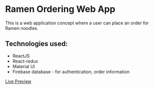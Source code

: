 # Ramen Ordering Web App

This is a web application concept where a user can place an order for Ramen noodles. 

## Technologies used:
* ReactJS
* React-redux
* Material UI
* Firebase database - for authentication, order information 

[Live Preview](https://jairusbali.github.io/ramenappprototype)
